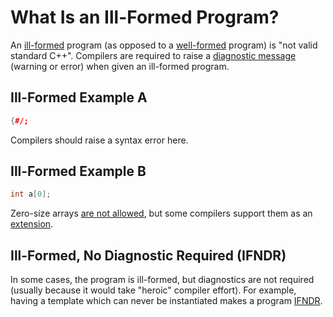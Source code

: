 # What Is an Ill-Formed Program?

An [ill-formed][ill-formed] program
(as opposed to a [well-formed][well-formed] program)
is "not valid standard C++".
Compilers are required to raise a
[diagnostic message][diagnostic message] (warning or error)
when given an ill-formed program.

<!-- inline -->
## Ill-Formed Example A
```cpp
{#/;
```
Compilers should raise a syntax error here.

<!-- inline -->
## Ill-Formed Example B
```cpp
int a[0];
```
Zero-size arrays
[are not allowed][zero size],
but some compilers support them as an [extension][extension].

## Ill-Formed, No Diagnostic Required (IFNDR)
In some cases, the program is ill-formed,
but diagnostics are not required
(usually because it would take "heroic" compiler effort).
For example, having a template which can never be instantiated makes a
program [IFNDR][IFNDR].


[diagnostic message]: https://timsong-cpp.github.io/cppwp/n4950/defns.diagnostic
[extension]: https://timsong-cpp.github.io/cppwp/n4950/intro.compliance.general#8
[ill-formed]: https://timsong-cpp.github.io/cppwp/n4950/defns.ill.formed
[well-formed]: https://timsong-cpp.github.io/cppwp/n4950/defns.well.formed
[IFNDR]: https://timsong-cpp.github.io/cppwp/n4950/intro.compliance.general#2.2
[zero size]: https://timsong-cpp.github.io/cppwp/n4950/dcl.array#1.sentence-3

